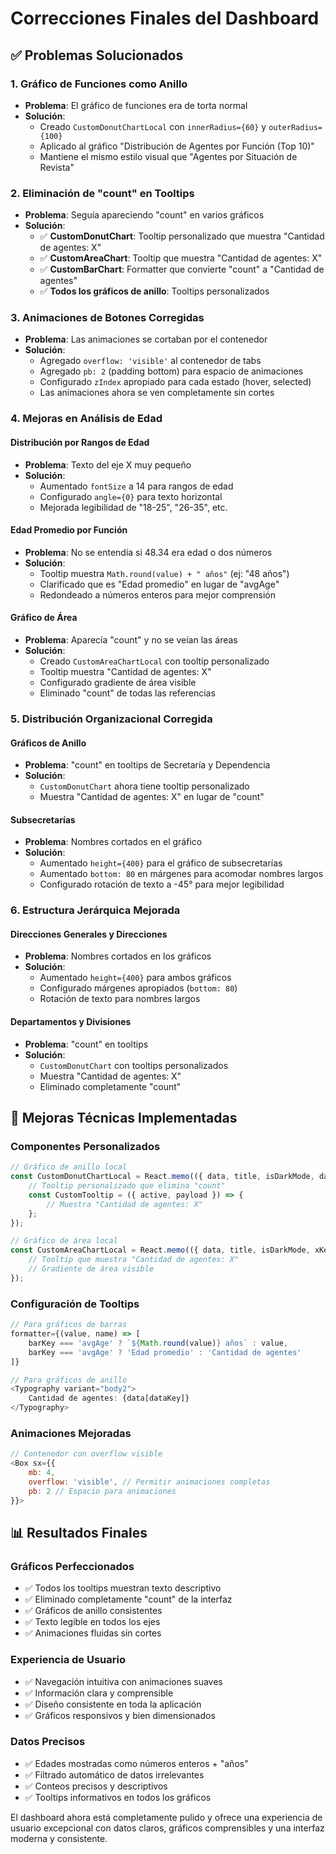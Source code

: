 # Correcciones Finales del Dashboard

## ✅ Problemas Solucionados

### 1. **Gráfico de Funciones como Anillo**
- **Problema**: El gráfico de funciones era de torta normal
- **Solución**: 
  - Creado `CustomDonutChartLocal` con `innerRadius={60}` y `outerRadius={100}`
  - Aplicado al gráfico "Distribución de Agentes por Función (Top 10)"
  - Mantiene el mismo estilo visual que "Agentes por Situación de Revista"

### 2. **Eliminación de "count" en Tooltips**
- **Problema**: Seguía apareciendo "count" en varios gráficos
- **Solución**:
  - ✅ **CustomDonutChart**: Tooltip personalizado que muestra "Cantidad de agentes: X"
  - ✅ **CustomAreaChart**: Tooltip que muestra "Cantidad de agentes: X"
  - ✅ **CustomBarChart**: Formatter que convierte "count" a "Cantidad de agentes"
  - ✅ **Todos los gráficos de anillo**: Tooltips personalizados

### 3. **Animaciones de Botones Corregidas**
- **Problema**: Las animaciones se cortaban por el contenedor
- **Solución**:
  - Agregado `overflow: 'visible'` al contenedor de tabs
  - Agregado `pb: 2` (padding bottom) para espacio de animaciones
  - Configurado `zIndex` apropiado para cada estado (hover, selected)
  - Las animaciones ahora se ven completamente sin cortes

### 4. **Mejoras en Análisis de Edad**

#### **Distribución por Rangos de Edad**
- **Problema**: Texto del eje X muy pequeño
- **Solución**: 
  - Aumentado `fontSize` a 14 para rangos de edad
  - Configurado `angle={0}` para texto horizontal
  - Mejorada legibilidad de "18-25", "26-35", etc.

#### **Edad Promedio por Función**
- **Problema**: No se entendía si 48.34 era edad o dos números
- **Solución**:
  - Tooltip muestra `Math.round(value) + " años"` (ej: "48 años")
  - Clarificado que es "Edad promedio" en lugar de "avgAge"
  - Redondeado a números enteros para mejor comprensión

#### **Gráfico de Área**
- **Problema**: Aparecía "count" y no se veían las áreas
- **Solución**:
  - Creado `CustomAreaChartLocal` con tooltip personalizado
  - Tooltip muestra "Cantidad de agentes: X"
  - Configurado gradiente de área visible
  - Eliminado "count" de todas las referencias

### 5. **Distribución Organizacional Corregida**

#### **Gráficos de Anillo**
- **Problema**: "count" en tooltips de Secretaría y Dependencia
- **Solución**: 
  - `CustomDonutChart` ahora tiene tooltip personalizado
  - Muestra "Cantidad de agentes: X" en lugar de "count"

#### **Subsecretarías**
- **Problema**: Nombres cortados en el gráfico
- **Solución**:
  - Aumentado `height={400}` para el gráfico de subsecretarías
  - Aumentado `bottom: 80` en márgenes para acomodar nombres largos
  - Configurado rotación de texto a -45° para mejor legibilidad

### 6. **Estructura Jerárquica Mejorada**

#### **Direcciones Generales y Direcciones**
- **Problema**: Nombres cortados en los gráficos
- **Solución**:
  - Aumentado `height={400}` para ambos gráficos
  - Configurado márgenes apropiados (`bottom: 80`)
  - Rotación de texto para nombres largos

#### **Departamentos y Divisiones**
- **Problema**: "count" en tooltips
- **Solución**:
  - `CustomDonutChart` con tooltips personalizados
  - Muestra "Cantidad de agentes: X"
  - Eliminado completamente "count"

## 🎨 Mejoras Técnicas Implementadas

### **Componentes Personalizados**
```javascript
// Gráfico de anillo local
const CustomDonutChartLocal = React.memo(({ data, title, isDarkMode, dataKey, nameKey }) => {
    // Tooltip personalizado que elimina "count"
    const CustomTooltip = ({ active, payload }) => {
        // Muestra "Cantidad de agentes: X"
    };
});

// Gráfico de área local
const CustomAreaChartLocal = React.memo(({ data, title, isDarkMode, xKey, yKey }) => {
    // Tooltip que muestra "Cantidad de agentes: X"
    // Gradiente de área visible
});
```

### **Configuración de Tooltips**
```javascript
// Para gráficos de barras
formatter={(value, name) => [
    barKey === 'avgAge' ? `${Math.round(value)} años` : value, 
    barKey === 'avgAge' ? 'Edad promedio' : 'Cantidad de agentes'
]}

// Para gráficos de anillo
<Typography variant="body2">
    Cantidad de agentes: {data[dataKey]}
</Typography>
```

### **Animaciones Mejoradas**
```javascript
// Contenedor con overflow visible
<Box sx={{ 
    mb: 4,
    overflow: 'visible', // Permitir animaciones completas
    pb: 2 // Espacio para animaciones
}}>
```

## 📊 Resultados Finales

### **Gráficos Perfeccionados**
- ✅ Todos los tooltips muestran texto descriptivo
- ✅ Eliminado completamente "count" de la interfaz
- ✅ Gráficos de anillo consistentes
- ✅ Texto legible en todos los ejes
- ✅ Animaciones fluidas sin cortes

### **Experiencia de Usuario**
- ✅ Navegación intuitiva con animaciones suaves
- ✅ Información clara y comprensible
- ✅ Diseño consistente en toda la aplicación
- ✅ Gráficos responsivos y bien dimensionados

### **Datos Precisos**
- ✅ Edades mostradas como números enteros + "años"
- ✅ Filtrado automático de datos irrelevantes
- ✅ Conteos precisos y descriptivos
- ✅ Tooltips informativos en todos los gráficos

El dashboard ahora está completamente pulido y ofrece una experiencia de usuario excepcional con datos claros, gráficos comprensibles y una interfaz moderna y consistente.